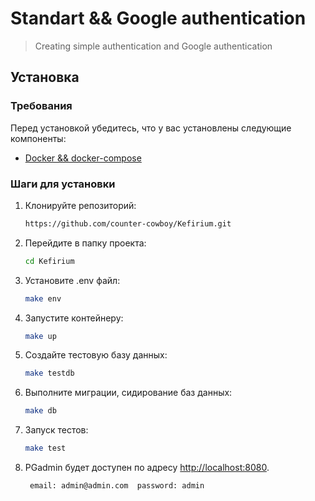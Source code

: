 # Standart && Google authentication

> Creating simple authentication and Google authentication



## Установка

### Требования

Перед установкой убедитесь, что у вас установлены следующие компоненты:

- [Docker && docker-compose](https://www.docker.com)

### Шаги для установки

1. Клонируйте репозиторий:

    ```bash
    https://github.com/counter-cowboy/Kefirium.git
    ```

2. Перейдите в папку проекта:

    ```bash
    cd Kefirium
    ```

3. Установите .env файл:

    ```bash
    make env
    ```

4. Запустите контейнеру:

    ```bash
    make up
    ```

5. Создайте тестовую базу данных:

    ```bash
   make testdb
    ```

6. Выполните миграции, сидирование баз данных:

    ```bash
    make db
    ```

7. Запуск тестов:

    ```bash
    make test 
    ```

8. PGadmin будет доступен по адресу [http://localhost:8080](http://localhost:8080).
    ```bash
     email: admin@admin.com  password: admin
      ```


